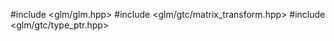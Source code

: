 #include <glm/glm.hpp>
#include <glm/gtc/matrix_transform.hpp>
#include <glm/gtc/type_ptr.hpp>
<!--stackedit_data:
eyJoaXN0b3J5IjpbLTU2NDUxMDA3NywtMjA4ODc0NjYxMl19
-->